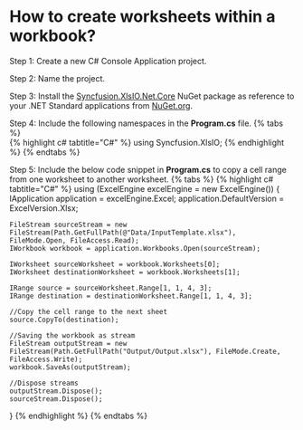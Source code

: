 # How to create worksheets within a workbook?

Step 1: Create a new C# Console Application project.

Step 2: Name the project.

Step 3: Install the [Syncfusion.XlsIO.Net.Core](https://www.nuget.org/packages/Syncfusion.XlsIO.Net.Core) NuGet package as reference to your .NET Standard applications from [NuGet.org](https://www.nuget.org).

Step 4: Include the following namespaces in the **Program.cs** file.
{% tabs %}  
{% highlight c# tabtitle="C#" %}
using Syncfusion.XlsIO;
{% endhighlight %}
{% endtabs %}  

Step 5: Include the below code snippet in **Program.cs**  to copy a cell range from one worksheet to another worksheet.
{% tabs %}
{% highlight c# tabtitle="C#" %}
using (ExcelEngine excelEngine = new ExcelEngine())
{
	IApplication application = excelEngine.Excel;
	application.DefaultVersion = ExcelVersion.Xlsx;

	FileStream sourceStream = new FileStream(Path.GetFullPath(@"Data/InputTemplate.xlsx"), FileMode.Open, FileAccess.Read);
	IWorkbook workbook = application.Workbooks.Open(sourceStream);

	IWorksheet sourceWorksheet = workbook.Worksheets[0];
	IWorksheet destinationWorksheet = workbook.Worksheets[1];

	IRange source = sourceWorksheet.Range[1, 1, 4, 3];
	IRange destination = destinationWorksheet.Range[1, 1, 4, 3];

	//Copy the cell range to the next sheet
	source.CopyTo(destination);
	
	//Saving the workbook as stream
	FileStream outputStream = new FileStream(Path.GetFullPath("Output/Output.xlsx"), FileMode.Create, FileAccess.Write);
	workbook.SaveAs(outputStream);

	//Dispose streams
	outputStream.Dispose();
	sourceStream.Dispose();
}
{% endhighlight %}
{% endtabs %}